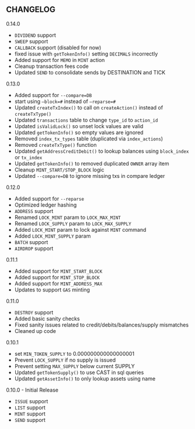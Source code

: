 CHANGELOG
---
0.14.0
- `DIVIDEND` support
- `SWEEP` support
- `CALLBACK` support (disabled for now)
- fixed issue with `getTokenInfo()` setting `DECIMALS` incorrectly
- Added support for `MEMO` in `MINT` action
- Cleanup transaction fees code
- Updated `SEND` to consolidate sends by DESTINATION and TICK

0.13.0
- Added support for `--compare=DB`
- start using `—block=#` instead of `—reparse=#`
- Updated `createTxIndex()` to call on `createAction()` instead of `createTxType()`
- Updated `transactions` table to change `type_id` to `action_id`
- Updated `isValidLock()` so unset lock values are valid
- Updated `getTokenInfo()` so empty values are ignored
- Removed `index_tx_types` table (duplicated via `index_actions`)
- Removed `createTxType()` function
- Updated `getAddressCreditDebit()` to lookup balances using `block_index` or `tx_index` 
- Updated `getTokenInfo()` to removed duplicated `OWNER` array item
- Cleanup `MINT_START/STOP_BLOCK` logic
- Updated `--compare=DB` to ignore missing txs in compare ledger

0.12.0
- Added support for `--reparse`
- Optimized ledger hashing
- `ADDRESS` support
- Renamed `LOCK_MINT` param to `LOCK_MAX_MINT`
- Renamed `LOCK_SUPPLY` param to `LOCK_MAX_SUPPLY`
- Added `LOCK_MINT` param to lock against `MINT` command
- Added `LOCK_MINT_SUPPLY` param
- `BATCH` support
- `AIRDROP` support

0.11.1
- Added support for `MINT_START_BLOCK`
- Added support for `MINT_STOP_BLOCK`
- Added support for `MINT_ADDRESS_MAX`
- Updates to support `GAS` minting

0.11.0
- `DESTROY` support
- Added basic sanity checks
- Fixed sanity issues related to credit/debits/balances/supply mismatches
- Cleaned up code

0.10.1
- set `MIN_TOKEN_SUPPLY` to 0.000000000000000001
- Prevent `LOCK_SUPPLY` if no supply is issued 
- Prevent setting `MAX_SUPPLY` below current SUPPLY
- Updated `getTokenSupply()` to use CAST in sql queries
- Updated `getAssetInfo()` to only lookup assets using name 

0.10.0 - Initial Release
- `ISSUE` support
- `LIST` support
- `MINT` support
- `SEND` support
